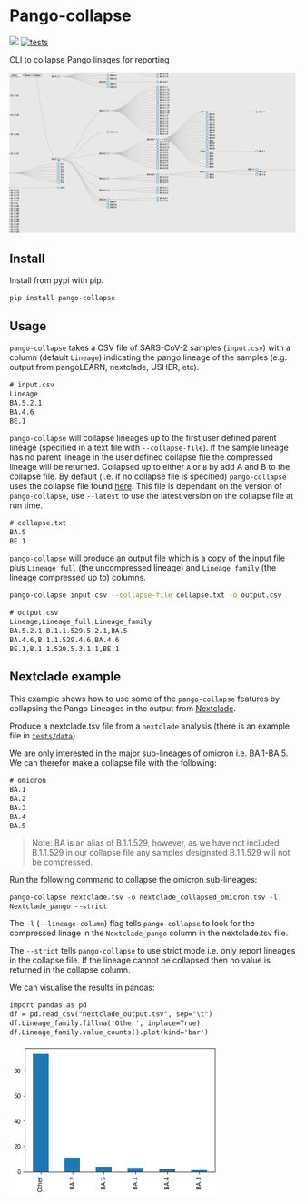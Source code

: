 # Pango-collapse 

[![](https://img.shields.io/pypi/v/pango-collapse.svg)](https://pypi.org/project/pango-collapse/)
[![tests](https://github.com/MDU-PHL/pango-collapse/actions/workflows/tests.yaml/badge.svg)](https://github.com/MDU-PHL/pango-collapse/actions/workflows/tests.yaml)

CLI to collapse Pango linages for reporting

[![](images/collapse.gif)](https://mdu-phl.github.io/pango-watch/tree/)

## Install 

Install from pypi with pip.

```
pip install pango-collapse
```

## Usage

`pango-collapse` takes a CSV file of SARS-CoV-2 samples (`input.csv`) with a column (default `Lineage`) indicating the pango lineage of the samples (e.g. output from pangoLEARN, nextclade, USHER, etc). 

```
# input.csv
Lineage
BA.5.2.1
BA.4.6
BE.1
```

`pango-collapse` will collapse lineages up to the first user defined parent lineage (specified in a text file with `--collapse-file`). If the sample lineage has no parent lineage in the user defined collapse file the compressed lineage will be returned. Collapsed up to either `A` or `B` by add A and B to the collapse file. By default (i.e. if no collapse file is specified) `pango-collapse` uses the collapse file found [here](https://github.com/MDU-PHL/pango-collapse/blob/main/pango_collapse/collapse.txt). This file is dependant on the version of `pango-collapse`, use `--latest` to use the latest version on the collapse file at run time. 

```
# collapse.txt
BA.5
BE.1
```

`pango-collapse` will produce an output file which is a copy of the input file plus `Lineage_full` (the uncompressed lineage) and `Lineage_family` (the lineage compressed up to) columns. 


```bash
pango-collapse input.csv --collapse-file collapse.txt -o output.csv 
```

```
# output.csv 
Lineage,Lineage_full,Lineage_family
BA.5.2.1,B.1.1.529.5.2.1,BA.5
BA.4.6,B.1.1.529.4.6,BA.4.6
BE.1,B.1.1.529.5.3.1.1,BE.1
```

## Nextclade example

This example shows how to use some of the `pango-collapse` features by collapsing the Pango Lineages in the output from [Nextclade](https://clades.nextstrain.org/).

Produce a nextclade.tsv file from a `nextclade` analysis (there is an example file in [`tests/data`](https://github.com/MDU-PHL/pango-collapse/tree/main/tests/data)). 

We are only interested in the major sub-lineages of omicron i.e. BA.1-BA.5. We can therefor make a collapse file with the following:

```
# omicron
BA.1
BA.2
BA.3
BA.4
BA.5
```

> Note: BA is an alias of B.1.1.529, however, as we have not included B.1.1.529 in our collapse file any samples designated B.1.1.529 will not be compressed.

Run the following command to collapse the omicron sub-lineages:

```
pango-collapse nextclade.tsv -o nextclade_collapsed_omicron.tsv -l Nextclade_pango --strict 
```

The `-l` (`--lineage-column`) flag tells `pango-collapse` to look for the compressed linage in the `Nextclade_pango` column in the nextclade.tsv file.

The `--strict` tells `pango-collapse` to use strict mode i.e. only report lineages in the collapse file. If the lineage cannot be collapsed then no value is returned in the collapse column. 

We can visualise the results in pandas:

```
import pandas as pd
df = pd.read_csv("nextclade_output.tsv", sep="\t")
df.Lineage_family.fillna('Other', inplace=True)
df.Lineage_family.value_counts().plot(kind='bar')
```

![](images/nextclade_omicron.jpg)
